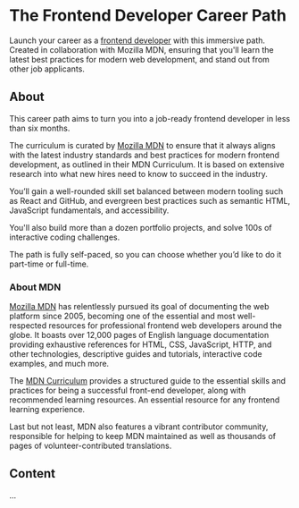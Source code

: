 # The Frontend Developer Career Path
Launch your career as a [frontend developer](https://scrimba.com/learn/frontend) with this immersive path. Created in collaboration with Mozilla MDN, ensuring that you'll learn the latest best practices for modern web development, and stand out from other job applicants.

## About
This career path aims to turn you into a job-ready frontend developer in less than six months.

The curriculum is curated by [Mozilla MDN](https://developer.mozilla.org/en-US/curriculum/) to ensure that it always aligns with the latest industry standards and best practices for modern frontend development, as outlined in their MDN Curriculum. It is based on extensive research into what new hires need to know to succeed in the industry.

You’ll gain a well-rounded skill set balanced between modern tooling such as React and GitHub, and evergreen best practices such as semantic HTML, JavaScript fundamentals, and accessibility.

You'll also build more than a dozen portfolio projects, and solve 100s of interactive coding challenges.

The path is fully self-paced, so you can choose whether you’d like to do it part-time or full-time.

### About MDN
[Mozilla MDN](https://developer.mozilla.org/en-US/) has relentlessly pursued its goal of documenting the web platform since 2005, becoming one of the essential and most well-respected resources for professional frontend web developers around the globe. It boasts over 12,000 pages of English language documentation providing exhaustive references for HTML, CSS, JavaScript, HTTP, and other technologies, descriptive guides and tutorials, interactive code examples, and much more.

The [MDN Curriculum](https://developer.mozilla.org/en-US/curriculum/) provides a structured guide to the essential skills and practices for being a successful front-end developer, along with recommended learning resources. An essential resource for any frontend learning experience.

Last but not least, MDN also features a vibrant contributor community, responsible for helping to keep MDN maintained as well as thousands of pages of volunteer-contributed translations.

## Content
...
